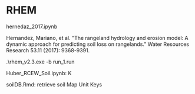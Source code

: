 # RHEM

hernedaz_2017.ipynb

Hernandez, Mariano, et al. "The rangeland hydrology and erosion model: A dynamic approach for predicting soil loss on rangelands." Water Resources Research 53.11 (2017): 9368-9391.

.\rhem_v2.3.exe -b run_1.run

Huber_RCEW_Soil.ipynb: K

soilDB.Rmd: retrieve soil Map Unit Keys
